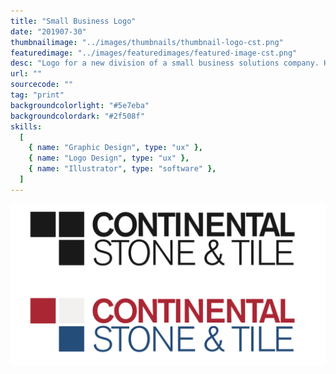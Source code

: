 ```yaml
---
title: "Small Business Logo"
date: "201907-30"
thumbnailimage: "../images/thumbnails/thumbnail-logo-cst.png"
featuredimage: "../images/featuredimages/featured-image-cst.png"
desc: "Logo for a new division of a small business solutions company. He provided me with a few initial concepts he had come up with, but his primary requirement was that the logo use the colors of the American flag. I did pages of sketches for this logo, covering everything from simple type treatments to drawings of a trowel and chisel. In the end, I realized a simple arrangement of squares, one red, one white (or light grey if the background was white, one blue) solved all the requirements of the logo mark – simple and memorable, it works well at different sizes, and incorporates the colors of the flag. The font is Aksidenz Grotesk, a precise, well-crafted geometric sans serif – embodying the qualities I wanted the logo to communicate about the company."
url: ""
sourcecode: ""
tag: "print"
backgroundcolorlight: "#5e7eba"
backgroundcolordark: "#2f508f"
skills:
  [
    { name: "Graphic Design", type: "ux" },
    { name: "Logo Design", type: "ux" },
    { name: "Illustrator", type: "software" },
  ]
---
```


![alt text](../images/logos/cst-logos.png "CST logo")
